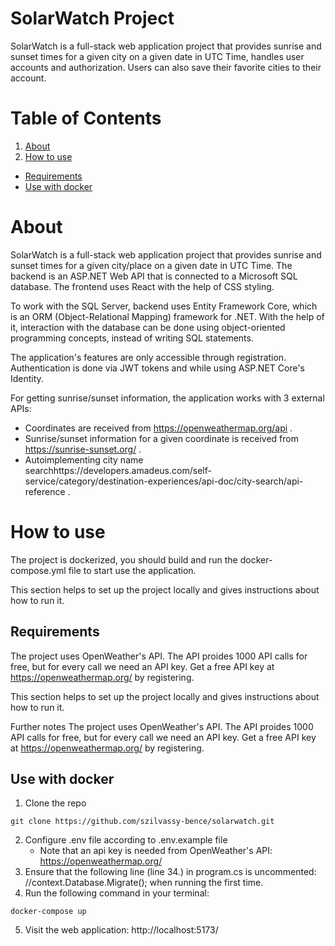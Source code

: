 # SolarWatch Project
SolarWatch is a full-stack web application project that provides sunrise and sunset times for a given city on a given date in UTC Time, handles user accounts and authorization. Users can also save their favorite cities to their account.

# Table of Contents
1. [About](#about)
2. [How to use](#how-to-use)
  - [Requirements](#requirements)
  - [Use with docker](#use-with-docker)

# About
SolarWatch is a full-stack web application project that provides sunrise and sunset times for a given city/place on a given date in UTC Time. The backend is an ASP.NET Web API that is connected to a Microsoft SQL database. The frontend uses React with the help of CSS styling.

To work with the SQL Server, backend uses Entity Framework Core, which is an ORM (Object-Relational Mapping) framework for .NET. With the help of it, interaction with the database can be done using object-oriented programming concepts, instead of writing SQL statements.

The application's features are only accessible through registration. Authentication is done via JWT tokens and while using ASP.NET Core's Identity.

For getting sunrise/sunset information, the application works with 3 external APIs:
- Coordinates are received from https://openweathermap.org/api .
- Sunrise/sunset information for a given coordinate is received from https://sunrise-sunset.org/ .
- Autoimplementing city name searchhttps://developers.amadeus.com/self-service/category/destination-experiences/api-doc/city-search/api-reference .

# How to use
The project is dockerized, you should build and run the docker-compose.yml file to start use the application.

This section helps to set up the project locally and gives instructions about how to run it.

## Requirements
The project uses OpenWeather's API. The API proides 1000 API calls for free, but for every call we need an API key. Get a free API key at https://openweathermap.org/ by registering.

This section helps to set up the project locally and gives instructions about how to run it.

Further notes
The project uses OpenWeather's API. The API proides 1000 API calls for free, but for every call we need an API key. Get a free API key at https://openweathermap.org/ by registering.

## Use with docker
1. Clone the repo
```
git clone https://github.com/szilvassy-bence/solarwatch.git
```
2. Configure .env file according to .env.example file
   - Note that an api key is needed from OpenWeather's API: https://openweathermap.org/
3. Ensure that the following line (line 34.) in program.cs is uncommented: //context.Database.Migrate(); when running the first time.
4. Run the following command in your terminal:
```
docker-compose up
```
5. Visit the web application: http://localhost:5173/
